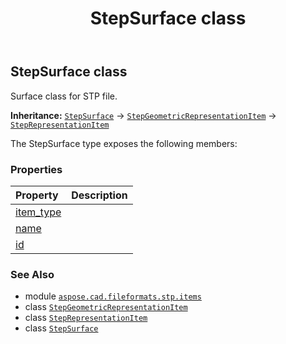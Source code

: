 ﻿---
title: StepSurface class
second_title: Aspose.CAD for Python via .NET API References
description: 
type: docs
weight: 650
url: /python-net/aspose.cad.fileformats.stp.items/stepsurface/
is_root: false
---

## StepSurface class

Surface class for STP file.



**Inheritance:** [`StepSurface`](/cad/python-net/aspose.cad.fileformats.stp.items/stepsurface) → 
[`StepGeometricRepresentationItem`](/cad/python-net/aspose.cad.fileformats.stp.items/stepgeometricrepresentationitem) → 
[`StepRepresentationItem`](/cad/python-net/aspose.cad.fileformats.stp.items/steprepresentationitem)



The StepSurface type exposes the following members:

### Properties
| Property | Description |
| :- | :- |
| [item_type](/cad/python-net/aspose.cad.fileformats.stp.items/stepsurface/item_type) |  |
| [name](/cad/python-net/aspose.cad.fileformats.stp.items/stepsurface/name) |  |
| [id](/cad/python-net/aspose.cad.fileformats.stp.items/stepsurface/id) |  |



### See Also
* module [`aspose.cad.fileformats.stp.items`](..)
* class [`StepGeometricRepresentationItem`](/cad/python-net/aspose.cad.fileformats.stp.items/stepgeometricrepresentationitem)
* class [`StepRepresentationItem`](/cad/python-net/aspose.cad.fileformats.stp.items/steprepresentationitem)
* class [`StepSurface`](/cad/python-net/aspose.cad.fileformats.stp.items/stepsurface)
